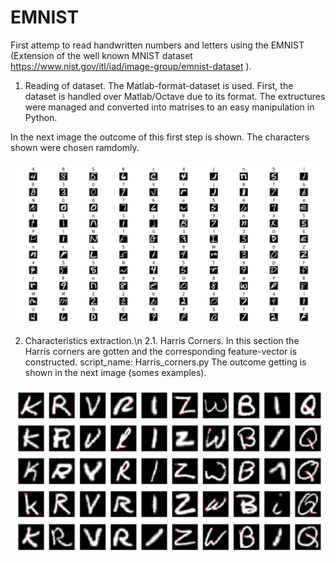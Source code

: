 # EMNIST
First attemp to read handwritten numbers and letters using the EMNIST (Extension of the well known MNIST dataset https://www.nist.gov/itl/iad/image-group/emnist-dataset ).

1. Reading of dataset.
The Matlab-format-dataset is used. First, the dataset is handled over Matlab/Octave due to its format. The extructures were managed and converted into matrises to an easy manipulation in Python.

In the next image the outcome of this first step is shown. The characters shown were chosen ramdomly.

![alt text](https://github.com/ASantosMorales/EMNIST/blob/master/EMNIST_illustration.png)


2. Characteristics extraction.\n
2.1. Harris Corners.
In this section the Harris corners are gotten and the corresponding feature-vector is constructed.
script_name: Harris_corners.py
The outcome getting is shown in the next image (somes examples).

![alt text](https://github.com/ASantosMorales/EMNIST/blob/master/Harris_corners.png)

